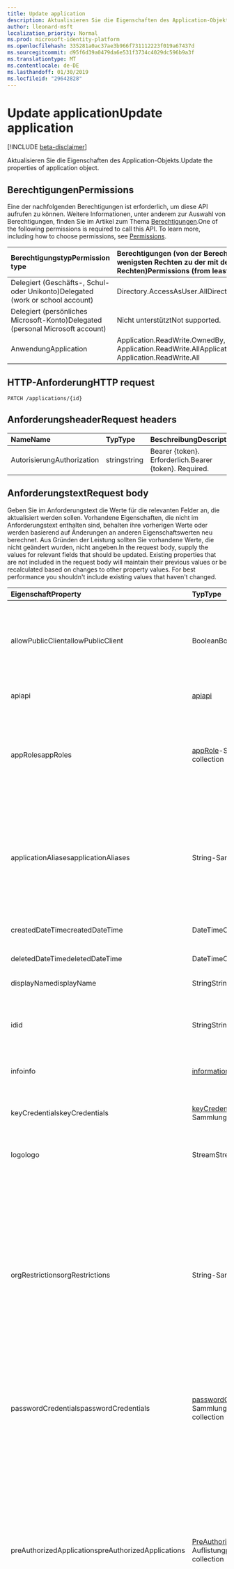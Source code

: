 ```yaml
---
title: Update application
description: Aktualisieren Sie die Eigenschaften des Application-Objekts.
author: lleonard-msft
localization_priority: Normal
ms.prod: microsoft-identity-platform
ms.openlocfilehash: 335281a0ac37ae3b966f731112223f019a67437d
ms.sourcegitcommit: d95f6d39a0479da6e531f3734c4029dc596b9a3f
ms.translationtype: MT
ms.contentlocale: de-DE
ms.lasthandoff: 01/30/2019
ms.locfileid: "29642828"
---
```

# <a name="update-application"></a><span data-ttu-id="4411a-103">Update application</span><span class="sxs-lookup"><span data-stu-id="4411a-103">Update application</span></span>

[!INCLUDE [beta-disclaimer](../../includes/beta-disclaimer.md)]

<span data-ttu-id="4411a-104">Aktualisieren Sie die Eigenschaften des Application-Objekts.</span><span class="sxs-lookup"><span data-stu-id="4411a-104">Update the properties of application object.</span></span>
## <a name="permissions"></a><span data-ttu-id="4411a-105">Berechtigungen</span><span class="sxs-lookup"><span data-stu-id="4411a-105">Permissions</span></span>
<span data-ttu-id="4411a-p101">Eine der nachfolgenden Berechtigungen ist erforderlich, um diese API aufrufen zu können. Weitere Informationen, unter anderem zur Auswahl von Berechtigungen, finden Sie im Artikel zum Thema [Berechtigungen](/graph/permissions-reference).</span><span class="sxs-lookup"><span data-stu-id="4411a-p101">One of the following permissions is required to call this API. To learn more, including how to choose permissions, see [Permissions](/graph/permissions-reference).</span></span>


|<span data-ttu-id="4411a-108">Berechtigungstyp</span><span class="sxs-lookup"><span data-stu-id="4411a-108">Permission type</span></span>      | <span data-ttu-id="4411a-109">Berechtigungen (von der Berechtigung mit den wenigsten Rechten zu der mit den meisten Rechten)</span><span class="sxs-lookup"><span data-stu-id="4411a-109">Permissions (from least to most privileged)</span></span>              |
|:--------------------|:---------------------------------------------------------|
|<span data-ttu-id="4411a-110">Delegiert (Geschäfts-, Schul- oder Unikonto)</span><span class="sxs-lookup"><span data-stu-id="4411a-110">Delegated (work or school account)</span></span> |  <span data-ttu-id="4411a-111">Directory.AccessAsUser.All</span><span class="sxs-lookup"><span data-stu-id="4411a-111">Directory.AccessAsUser.All</span></span>    |
|<span data-ttu-id="4411a-112">Delegiert (persönliches Microsoft-Konto)</span><span class="sxs-lookup"><span data-stu-id="4411a-112">Delegated (personal Microsoft account)</span></span> | <span data-ttu-id="4411a-113">Nicht unterstützt</span><span class="sxs-lookup"><span data-stu-id="4411a-113">Not supported.</span></span>    |
|<span data-ttu-id="4411a-114">Anwendung</span><span class="sxs-lookup"><span data-stu-id="4411a-114">Application</span></span> | <span data-ttu-id="4411a-115">Application.ReadWrite.OwnedBy, Application.ReadWrite.All</span><span class="sxs-lookup"><span data-stu-id="4411a-115">Application.ReadWrite.OwnedBy, Application.ReadWrite.All</span></span> |

## <a name="http-request"></a><span data-ttu-id="4411a-116">HTTP-Anforderung</span><span class="sxs-lookup"><span data-stu-id="4411a-116">HTTP request</span></span>
<!-- { "blockType": "ignored" } -->
```http
PATCH /applications/{id}
```
## <a name="request-headers"></a><span data-ttu-id="4411a-117">Anforderungsheader</span><span class="sxs-lookup"><span data-stu-id="4411a-117">Request headers</span></span>
| <span data-ttu-id="4411a-118">Name</span><span class="sxs-lookup"><span data-stu-id="4411a-118">Name</span></span>       | <span data-ttu-id="4411a-119">Typ</span><span class="sxs-lookup"><span data-stu-id="4411a-119">Type</span></span> | <span data-ttu-id="4411a-120">Beschreibung</span><span class="sxs-lookup"><span data-stu-id="4411a-120">Description</span></span>|
|:-----------|:------|:----------|
| <span data-ttu-id="4411a-121">Autorisierung</span><span class="sxs-lookup"><span data-stu-id="4411a-121">Authorization</span></span>  | <span data-ttu-id="4411a-122">string</span><span class="sxs-lookup"><span data-stu-id="4411a-122">string</span></span>  | <span data-ttu-id="4411a-p102">Bearer {token}. Erforderlich.</span><span class="sxs-lookup"><span data-stu-id="4411a-p102">Bearer {token}. Required.</span></span>  |

## <a name="request-body"></a><span data-ttu-id="4411a-125">Anforderungstext</span><span class="sxs-lookup"><span data-stu-id="4411a-125">Request body</span></span>
<span data-ttu-id="4411a-p103">Geben Sie im Anforderungstext die Werte für die relevanten Felder an, die aktualisiert werden sollen. Vorhandene Eigenschaften, die nicht im Anforderungstext enthalten sind, behalten ihre vorherigen Werte oder werden basierend auf Änderungen an anderen Eigenschaftswerten neu berechnet. Aus Gründen der Leistung sollten Sie vorhandene Werte, die nicht geändert wurden, nicht angeben.</span><span class="sxs-lookup"><span data-stu-id="4411a-p103">In the request body, supply the values for relevant fields that should be updated. Existing properties that are not included in the request body will maintain their previous values or be recalculated based on changes to other property values. For best performance you shouldn't include existing values that haven't changed.</span></span>

| <span data-ttu-id="4411a-129">Eigenschaft</span><span class="sxs-lookup"><span data-stu-id="4411a-129">Property</span></span>     | <span data-ttu-id="4411a-130">Typ</span><span class="sxs-lookup"><span data-stu-id="4411a-130">Type</span></span>   |<span data-ttu-id="4411a-131">Beschreibung</span><span class="sxs-lookup"><span data-stu-id="4411a-131">Description</span></span>|
|:---------------|:--------|:----------|
|<span data-ttu-id="4411a-132">allowPublicClient</span><span class="sxs-lookup"><span data-stu-id="4411a-132">allowPublicClient</span></span>|<span data-ttu-id="4411a-133">Boolean</span><span class="sxs-lookup"><span data-stu-id="4411a-133">Boolean</span></span>| <span data-ttu-id="4411a-134">Gibt an, ob die Anwendung als öffentliche Client fungieren kann.</span><span class="sxs-lookup"><span data-stu-id="4411a-134">Specifies if the application can act as a public client.</span></span> <span data-ttu-id="4411a-135">Beispielsweise eine installierte Anwendung, die auf einem mobilen Gerät ausgeführt.</span><span class="sxs-lookup"><span data-stu-id="4411a-135">For example,  an installed application running on a mobile device.</span></span> <span data-ttu-id="4411a-136">Der Standardwert lautet *false*.</span><span class="sxs-lookup"><span data-stu-id="4411a-136">Default value is *false*.</span></span> |
|<span data-ttu-id="4411a-137">api</span><span class="sxs-lookup"><span data-stu-id="4411a-137">api</span></span>|[<span data-ttu-id="4411a-138">api</span><span class="sxs-lookup"><span data-stu-id="4411a-138">api</span></span>](../resources/api.md)| <span data-ttu-id="4411a-139">Legt die Einstellungen für eine API-Anwendung fest.</span><span class="sxs-lookup"><span data-stu-id="4411a-139">Specifies settings for an API application.</span></span> |
|<span data-ttu-id="4411a-140">appRoles</span><span class="sxs-lookup"><span data-stu-id="4411a-140">appRoles</span></span>|<span data-ttu-id="4411a-141">[appRole](../resources/approle.md)-Sammlung</span><span class="sxs-lookup"><span data-stu-id="4411a-141">[appRole](../resources/approle.md) collection</span></span>|<span data-ttu-id="4411a-142">Die Sammlung der Anwendungsrollen, die eine Anwendung möglicherweise deklariert.</span><span class="sxs-lookup"><span data-stu-id="4411a-142">The collection of application roles that an application may declare.</span></span> <span data-ttu-id="4411a-143">Diese Rollen können Benutzern, Gruppen oder Dienstprinzipalen zugewiesen werden.</span><span class="sxs-lookup"><span data-stu-id="4411a-143">These roles can be assigned to users, groups, or service principals.</span></span> <span data-ttu-id="4411a-144">Lässt keine Nullwerte zu.</span><span class="sxs-lookup"><span data-stu-id="4411a-144">Not nullable.</span></span>|
|<span data-ttu-id="4411a-145">applicationAliases</span><span class="sxs-lookup"><span data-stu-id="4411a-145">applicationAliases</span></span>|<span data-ttu-id="4411a-146">String-Sammlung</span><span class="sxs-lookup"><span data-stu-id="4411a-146">String collection</span></span>| <span data-ttu-id="4411a-147">Die URIs, die die Anwendung identifizieren.</span><span class="sxs-lookup"><span data-stu-id="4411a-147">The URIs that identify the application.</span></span> <span data-ttu-id="4411a-148">Weitere Informationen finden Sie unter [Anwendungsobjekte und Dienstprinzipalobjekte](https://azure.microsoft.com/documentation/articles/active-directory-application-objects/).</span><span class="sxs-lookup"><span data-stu-id="4411a-148">For more information see, [Application Objects and Service Principal Objects](https://azure.microsoft.com/documentation/articles/active-directory-application-objects/).</span></span> <span data-ttu-id="4411a-149">Der *any*-Operator ist für Filterausdrücke für mehrwertige Eigenschaften erforderlich.</span><span class="sxs-lookup"><span data-stu-id="4411a-149">The *any* operator is required for filter expressions on multi-valued properties.</span></span> <span data-ttu-id="4411a-150">Lässt keine Nullwerte zu.</span><span class="sxs-lookup"><span data-stu-id="4411a-150">Not nullable.</span></span> |
|<span data-ttu-id="4411a-151">createdDateTime</span><span class="sxs-lookup"><span data-stu-id="4411a-151">createdDateTime</span></span>|<span data-ttu-id="4411a-152">DateTimeOffset</span><span class="sxs-lookup"><span data-stu-id="4411a-152">DateTimeOffset</span></span>| <span data-ttu-id="4411a-153">Datum und Uhrzeit der Anwendungsregistrierung.</span><span class="sxs-lookup"><span data-stu-id="4411a-153">The date and time the application was registered.</span></span> |
|<span data-ttu-id="4411a-154">deletedDateTime</span><span class="sxs-lookup"><span data-stu-id="4411a-154">deletedDateTime</span></span>|<span data-ttu-id="4411a-155">DateTimeOffset</span><span class="sxs-lookup"><span data-stu-id="4411a-155">DateTimeOffset</span></span>| <span data-ttu-id="4411a-156">Datum und Uhrzeit der Anwendungslöschung.</span><span class="sxs-lookup"><span data-stu-id="4411a-156">The date and time the application was deleted.</span></span> |
|<span data-ttu-id="4411a-157">displayName</span><span class="sxs-lookup"><span data-stu-id="4411a-157">displayName</span></span>|<span data-ttu-id="4411a-158">String</span><span class="sxs-lookup"><span data-stu-id="4411a-158">String</span></span>|<span data-ttu-id="4411a-159">Der Anzeigename der Anwendung.</span><span class="sxs-lookup"><span data-stu-id="4411a-159">The display name for the application.</span></span> |
|<span data-ttu-id="4411a-160">id</span><span class="sxs-lookup"><span data-stu-id="4411a-160">id</span></span>|<span data-ttu-id="4411a-161">String</span><span class="sxs-lookup"><span data-stu-id="4411a-161">String</span></span>|<span data-ttu-id="4411a-162">Eindeutiger Bezeichner für die Anwendung.</span><span class="sxs-lookup"><span data-stu-id="4411a-162">The unique identifier for the application.</span></span> <span data-ttu-id="4411a-163">Geerbt von [directoryObject](../resources/directoryobject.md).</span><span class="sxs-lookup"><span data-stu-id="4411a-163">Inherited from [directoryObject](../resources/directoryobject.md).</span></span> <span data-ttu-id="4411a-164">Key.</span><span class="sxs-lookup"><span data-stu-id="4411a-164">Key.</span></span> <span data-ttu-id="4411a-165">Lässt keine Nullwerte zu.</span><span class="sxs-lookup"><span data-stu-id="4411a-165">Not nullable.</span></span> <span data-ttu-id="4411a-166">Schreibgeschützt.</span><span class="sxs-lookup"><span data-stu-id="4411a-166">Read-only.</span></span> |
|<span data-ttu-id="4411a-167">info</span><span class="sxs-lookup"><span data-stu-id="4411a-167">info</span></span>|[<span data-ttu-id="4411a-168">informationalUrl</span><span class="sxs-lookup"><span data-stu-id="4411a-168">informationalUrl</span></span>](../resources/informationalurl.md)| <span data-ttu-id="4411a-169">Grundlegende Profilinformationen der Anwendung.</span><span class="sxs-lookup"><span data-stu-id="4411a-169">Basic profile information of the application.</span></span> | <span data-ttu-id="4411a-170">Legt die Einstellungen für installierte Clients wie Desktop- oder mobile Geräte fest.</span><span class="sxs-lookup"><span data-stu-id="4411a-170">Specifies settings for installed clients such as desktop or mobile devices.</span></span> |
|<span data-ttu-id="4411a-171">keyCredentials</span><span class="sxs-lookup"><span data-stu-id="4411a-171">keyCredentials</span></span>|<span data-ttu-id="4411a-172">[keyCredential](../resources/keycredential.md)-Sammlung</span><span class="sxs-lookup"><span data-stu-id="4411a-172">[keyCredential](../resources/keycredential.md) collection</span></span>|<span data-ttu-id="4411a-173">Die Sammlung der wichtigsten Anmeldeinformationen, die mit der Anwendung verknüpft sind. Lässt keine Nullwerte zu.</span><span class="sxs-lookup"><span data-stu-id="4411a-173">The collection of key credentials associated with the application Not nullable.</span></span> |
|<span data-ttu-id="4411a-174">logo</span><span class="sxs-lookup"><span data-stu-id="4411a-174">logo</span></span>|<span data-ttu-id="4411a-175">Stream</span><span class="sxs-lookup"><span data-stu-id="4411a-175">Stream</span></span>|<span data-ttu-id="4411a-176">Das Hauptlogo für die Anwendung.</span><span class="sxs-lookup"><span data-stu-id="4411a-176">The main logo for the application.</span></span> <span data-ttu-id="4411a-177">Lässt keine Nullwerte zu.</span><span class="sxs-lookup"><span data-stu-id="4411a-177">Not nullable.</span></span> |
|<span data-ttu-id="4411a-178">orgRestrictions</span><span class="sxs-lookup"><span data-stu-id="4411a-178">orgRestrictions</span></span>|<span data-ttu-id="4411a-179">String-Sammlung</span><span class="sxs-lookup"><span data-stu-id="4411a-179">String collection</span></span>| <span data-ttu-id="4411a-180">Die Organisationseinheit TenantIds, die die Anwendung beschränkt ist.</span><span class="sxs-lookup"><span data-stu-id="4411a-180">The organizational tenantIds to which the application is restricted.</span></span>  <span data-ttu-id="4411a-181">Wenn die Auflistung leer ist, ist die Anwendung mit mehreren Mandanten (nicht eingeschränkt).</span><span class="sxs-lookup"><span data-stu-id="4411a-181">If the collection is empty, the application is multi-tenant (not restricted).</span></span> <span data-ttu-id="4411a-182">Wenn die Auflistung TenantIds enthält, ist die Anwendung auf die Organisationseinheit TenantIds in der Auflistung beschränkt.</span><span class="sxs-lookup"><span data-stu-id="4411a-182">If the collection contains tenantIds, the application is restricted to the organizational tenantIds in the collection.</span></span> <span data-ttu-id="4411a-183">Angeben von anderen Mandanten, aber nicht die TenantId, in dem die Anwendung registriert ist, impliziert, dass die TenantId der Anwendung indirekt enthalten ist.</span><span class="sxs-lookup"><span data-stu-id="4411a-183">Specifying other tenants but not the tenantId where the application is registered implies that the application's own tenantId is indirectly included.</span></span> |
|<span data-ttu-id="4411a-184">passwordCredentials</span><span class="sxs-lookup"><span data-stu-id="4411a-184">passwordCredentials</span></span>|<span data-ttu-id="4411a-185">[passwordCredential](../resources/passwordcredential.md)-Sammlung</span><span class="sxs-lookup"><span data-stu-id="4411a-185">[passwordCredential](../resources/passwordcredential.md) collection</span></span>|<span data-ttu-id="4411a-186">Die Sammlung der Kennwortanmeldeinformationen, die mit der Anwendung verknüpft sind.</span><span class="sxs-lookup"><span data-stu-id="4411a-186">The collection of password credentials associated with the application.</span></span> <span data-ttu-id="4411a-187">Lässt keine Nullwerte zu.</span><span class="sxs-lookup"><span data-stu-id="4411a-187">Not nullable.</span></span>|
|<span data-ttu-id="4411a-188">preAuthorizedApplications</span><span class="sxs-lookup"><span data-stu-id="4411a-188">preAuthorizedApplications</span></span>|<span data-ttu-id="4411a-189">[PreAuthorizedApplication](../resources/preauthorizedapplication.md) -Auflistung</span><span class="sxs-lookup"><span data-stu-id="4411a-189">[preAuthorizedApplication](../resources/preauthorizedapplication.md) collection</span></span>| <span data-ttu-id="4411a-190">Listen-Anwendungen und angeforderten Berechtigungen für implizite Zustimmung.</span><span class="sxs-lookup"><span data-stu-id="4411a-190">Lists applications and requested permissions for implicit consent.</span></span> <span data-ttu-id="4411a-191">Erfordert ein Administrator Zustimmung an die Anwendung bereitgestellt haben.</span><span class="sxs-lookup"><span data-stu-id="4411a-191">Requires an admin to have provided consent to the application.</span></span> <span data-ttu-id="4411a-192">PreAuthorizedApplications erfordern keinen den Benutzer, die angeforderten Berechtigungen zuzustimmen.</span><span class="sxs-lookup"><span data-stu-id="4411a-192">preAuthorizedApplications do not require the user to consent to the requested permissions.</span></span> <span data-ttu-id="4411a-193">In PreAuthorizedApplications aufgelisteten Berechtigungen erfordern keine Zustimmung des Benutzers.</span><span class="sxs-lookup"><span data-stu-id="4411a-193">Permissions listed in preAuthorizedApplications do not require user consent.</span></span> <span data-ttu-id="4411a-194">Keine weiteren angeforderten Berechtigungen nicht in PreAuthorizedApplications aufgeführten erfordern jedoch Zustimmung des Benutzers.</span><span class="sxs-lookup"><span data-stu-id="4411a-194">However, any additional requested permissions not listed in preAuthorizedApplications require user consent.</span></span> |
|<span data-ttu-id="4411a-195">requiredResourceAccess</span><span class="sxs-lookup"><span data-stu-id="4411a-195">requiredResourceAccess</span></span>|<span data-ttu-id="4411a-196">[requiredResourceAccess](../resources/requiredresourceaccess.md)-Sammlung</span><span class="sxs-lookup"><span data-stu-id="4411a-196">[requiredResourceAccess](../resources/requiredresourceaccess.md) collection</span></span>|<span data-ttu-id="4411a-197">Gibt Ressourcen an, auf die diese Anwendung zugreifen muss, sowie den Satz von OAuth-Berechtigungsbereichen und Anwendungsrollen, die unter den jeweiligen Ressourcen benötigt werden.</span><span class="sxs-lookup"><span data-stu-id="4411a-197">Specifies resources that this application requires access to and the set of OAuth permission scopes and application roles that it needs under each of those resources.</span></span> <span data-ttu-id="4411a-198">Durch diese Vorkonfiguration des erforderlichen Ressourcenzugriffs wird die Zustimmungsoberfläche bestimmt.</span><span class="sxs-lookup"><span data-stu-id="4411a-198">This pre-configuration of required resource access drives the consent experience.</span></span> <span data-ttu-id="4411a-199">Lässt keine Nullwerte zu.</span><span class="sxs-lookup"><span data-stu-id="4411a-199">Not nullable.</span></span>|
|<span data-ttu-id="4411a-200">tags</span><span class="sxs-lookup"><span data-stu-id="4411a-200">tags</span></span>|<span data-ttu-id="4411a-201">String-Sammlung</span><span class="sxs-lookup"><span data-stu-id="4411a-201">String collection</span></span>| <span data-ttu-id="4411a-202">Benutzerdefinierte Zeichenfolgen, die zum Kategorisieren und Identifizieren der Anwendung verwendet werden können.</span><span class="sxs-lookup"><span data-stu-id="4411a-202">Custom strings that can be used to categorize and identify the application.</span></span> |
|<span data-ttu-id="4411a-203">web</span><span class="sxs-lookup"><span data-stu-id="4411a-203">web</span></span>|[<span data-ttu-id="4411a-204">web</span><span class="sxs-lookup"><span data-stu-id="4411a-204">web</span></span>](../resources/web.md)| <span data-ttu-id="4411a-205">Legt die Einstellungen für eine Webanwendung fest.</span><span class="sxs-lookup"><span data-stu-id="4411a-205">Specifies settings for a web application.</span></span> |

## <a name="response"></a><span data-ttu-id="4411a-206">Antwort</span><span class="sxs-lookup"><span data-stu-id="4411a-206">Response</span></span>

<span data-ttu-id="4411a-207">Wenn erfolgreich ist, diese Methode gibt einen `204 No Content` Antwortcode und kein Suchzeichenfolge im Antworttext zurückgegeben wird.</span><span class="sxs-lookup"><span data-stu-id="4411a-207">If successful, this method returns a `204 No Content` response code and does not return anything in the response body.</span></span>
## <a name="example"></a><span data-ttu-id="4411a-208">Beispiel</span><span class="sxs-lookup"><span data-stu-id="4411a-208">Example</span></span>
##### <a name="request"></a><span data-ttu-id="4411a-209">Anforderung</span><span class="sxs-lookup"><span data-stu-id="4411a-209">Request</span></span>
<span data-ttu-id="4411a-210">Nachfolgend sehen Sie ein Beispiel der Anforderung.</span><span class="sxs-lookup"><span data-stu-id="4411a-210">Here is an example of the request.</span></span>
<!-- {
  "blockType": "request",
  "name": "update_application"
}-->
```http
PATCH https://graph.microsoft.com/beta/applications/{id}
Content-type: application/json
Content-length: 72

{
  "allowPublicClient": false,
  "displayName": "New display name"
}
```
##### <a name="response"></a><span data-ttu-id="4411a-211">Antwort</span><span class="sxs-lookup"><span data-stu-id="4411a-211">Response</span></span>
<span data-ttu-id="4411a-212">Hinweis: Das hier gezeigte Antwortobjekt ist möglicherweise aus Platzgründen abgeschnitten.</span><span class="sxs-lookup"><span data-stu-id="4411a-212">Note: The response object shown here may be truncated for brevity.</span></span> 
<!-- {
  "blockType": "response",
  "truncated": true,
  "@odata.type": "microsoft.graph.application"
} -->
```http
HTTP/1.1 204 No Content
```

<!-- uuid: 8fcb5dbc-d5aa-4681-8e31-b001d5168d79
2015-10-25 14:57:30 UTC -->
<!--
{
  "type": "#page.annotation",
  "description": "Update application",
  "keywords": "",
  "section": "documentation",
  "tocPath": "",
  "suppressions": [
    "Error: /api-reference/beta/api/application-update.md:\r\n      Exception processing links.\r\n    System.ArgumentException: Link Definition was null. Link text: !INCLUDE [beta-disclaimer](../../includes/beta-disclaimer.md)\r\n      at ApiDoctor.Validation.DocFile.get_LinkDestinations()\r\n      at ApiDoctor.Validation.DocSet.ValidateLinks(Boolean includeWarnings, String[] relativePathForFiles, IssueLogger issues, Boolean requireFilenameCaseMatch, Boolean printOrphanedFiles)"
  ]
}
-->
